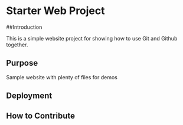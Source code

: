 # Starter Web Project

##Introduction

This is a simple website project for showing how to use Git and Github together.

## Purpose

Sample website with plenty of files for demos

## Deployment

## How to Contribute